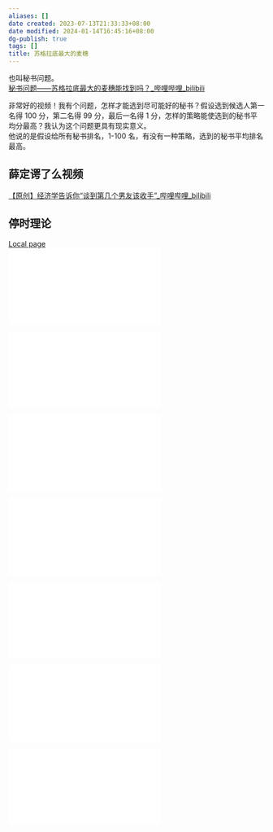 ```yaml
---
aliases: []
date created: 2023-07-13T21:33:33+08:00
date modified: 2024-01-14T16:45:16+08:00
dg-publish: true
tags: []
title: 苏格拉底最大的麦穗
---
```


也叫秘书问题。  
[秘书问题——苏格拉底最大的麦穗能找到吗？\_哔哩哔哩\_bilibili](https://www.bilibili.com/video/BV17u411j7ut/?buvid=XY630CE669F34078F341989B1EE06E60B0127&is_story_h5=false&mid=g8UDjEqHIS5oCexxb9oAEQ%3D%3D&p=1&plat_id=116&share_from=ugc&share_medium=android&share_plat=android&share_session_id=982ce970-180d-40bf-8133-d68094dbbad9&share_source=COPY&share_tag=s_i&timestamp=1689254877&unique_k=MEflomG&up_id=418025703&vd_source=20cb3e7c6ad3d64f0eb2d763ff005080)

非常好的视频！我有个问题，怎样才能选到尽可能好的秘书？假设选到候选人第一名得 100 分，第二名得 99 分，最后一名得 1 分，怎样的策略能使选到的秘书平均分最高？我认为这个问题更具有现实意义。  
他说的是假设给所有秘书排名，1-100 名，有没有一种策略，选到的秘书平均排名最高。

## 薛定谔了么视频
[【原创】经济学告诉你“谈到第几个男友该收手”\_哔哩哔哩\_bilibili](https://www.bilibili.com/video/BV1zs41147gg/?spm_id_from=333.788.recommend_more_video.11&vd_source=20cb3e7c6ad3d64f0eb2d763ff005080)

## 停时理论
[Local page](https://www.math.ucla.edu/~tom/Stopping/Contents.html)  
![](../../resources/attachments/sr1.pdf)

![](../../resources/attachments/sr2.pdf)

![](../../resources/attachments/sr3.pdf)

![](../../resources/attachments/sr4.pdf)

![](../../resources/attachments/sr5.pdf)

![](../../resources/attachments/sr6.pdf)

![](../../resources/attachments/sr7.pdf)